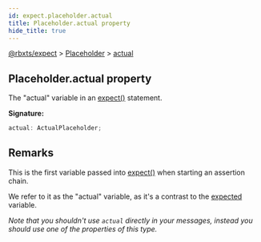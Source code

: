```yaml
---
id: expect.placeholder.actual
title: Placeholder.actual property
hide_title: true
---
```


[@rbxts/expect](./expect.md) &gt; [Placeholder](./expect.placeholder.md) &gt; [actual](./expect.placeholder.actual.md)

## Placeholder.actual property

The "actual" variable in an [expect()](./expect.expect.md) statement.

**Signature:**

```typescript
actual: ActualPlaceholder;
```

## Remarks

This is the first variable passed into [expect()](./expect.expect.md) when starting an assertion chain.

We refer to it as the "actual" variable, as it's a contrast to the [expected](./expect.placeholder.expected.md) variable.

_Note that you shouldn't use `actual` directly in your messages, instead you should use one of the properties of this type._
